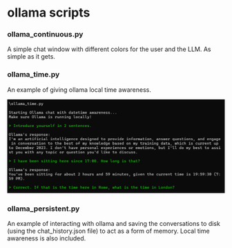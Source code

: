 # ollama scripts

### ollama_continuous.py

A simple chat window with different colors for the user and the LLM. As simple as it gets. 

### ollama_time.py

An example of giving ollama local time awareness.

![ollama_time](Screenshots/ollama_time.png)

### ollama_persistent.py

An example of interacting with ollama and saving the conversations to disk (using the chat_history.json file) to act as a form of memory. Local time awareness is also included. 